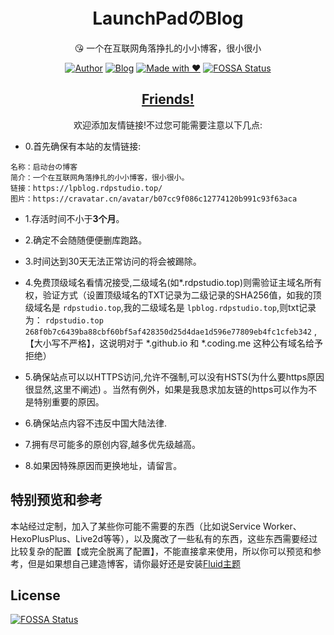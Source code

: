 <h1 align="center">LaunchPadのBlog</h1>
<div align="center">

😘 一个在互联网角落挣扎的小小博客，很小很小

[![Author](https://flat.badgen.net/badge/author/LaunchPad/)](https://space.bilibili.com/392383363)
[![Blog](https://flat.badgen.net/badge/blog/LaunchPad%E3%81%AEBlog/orange/)](https://lpblog.rdpstudio.top/)
[![Made with ❤](https://flat.badgen.net/badge/made%20with/%e2%9d%a4/ff69b4)](https://lpblog.rdpstudio.top/)
[![FOSSA Status](https://app.fossa.com/api/projects/git%2Bgithub.com%2Frdp-studio%2Fmyblog.svg?type=shield)](https://app.fossa.com/projects/git%2Bgithub.com%2Frdp-studio%2Fmyblog?ref=badge_shield)

</div>

<h2 align="center"><a href="https://lpblog.rdpstudio.top/links/">Friends!</a></h2>

<div align="center">
欢迎添加友情链接!不过您可能需要注意以下几点:
</div>
	
+ 0.首先确保有本站的友情链接:


```
名称：启动台の博客
简介：一个在互联网角落挣扎的小小博客，很小很小。
链接：https://lpblog.rdpstudio.top/
图片：https://cravatar.cn/avatar/b07cc9f086c12774120b991c93f63aca
```

+ 1.存活时间不小于**3个月**。

+ 2.确定不会随随便便删库跑路。

+ 3.时间达到30天无法正常访问的将会被踢除。

+ 4.免费顶级域名看情况接受,二级域名(如\*.rdpstudio.top)则需验证主域名所有权，验证方式（设置顶级域名的TXT记录为二级记录的SHA256值，如我的顶级域名是 `rdpstudio.top`,我的二级域名是 `lpblog.rdpstudio.top`,则txt记录为： `rdpstudio.top 268f0b7c6439ba88cbf60bf5af428350d25d4dae1d596e77809eb4fc1cfeb342` ,【大小写不严格】，这说明对于 \*.github.io 和 \*.coding.me 这种公有域名给予拒绝）
    
+ 5.确保站点可以以HTTPS访问,允许不强制,可以没有HSTS(为什么要https原因很显然,这里不阐述) 。当然有例外，如果是我恳求加友链的https可以作为不是特别重要的原因。

+ 6.确保站点内容不违反中国大陆法律.

+ 7.拥有尽可能多的原创内容,越多优先级越高。

+ 8.如果因特殊原因而更换地址，请留言。

## 特别预览和参考

本站经过定制，加入了某些你可能不需要的东西（比如说Service Worker、HexoPlusPlus、Live2d等等），以及魔改了一些私有的东西，这些东西需要经过比较复杂的配置【或完全脱离了配置】，不能直接拿来使用，所以你可以预览和参考，但是如果想自己建造博客，请你最好还是安装[Fluid主题](https://github.com/fluid-dev/hexo-theme-fluid)


## License
[![FOSSA Status](https://app.fossa.com/api/projects/git%2Bgithub.com%2Frdp-studio%2Fmyblog.svg?type=large)](https://app.fossa.com/projects/git%2Bgithub.com%2Frdp-studio%2Fmyblog?ref=badge_large)